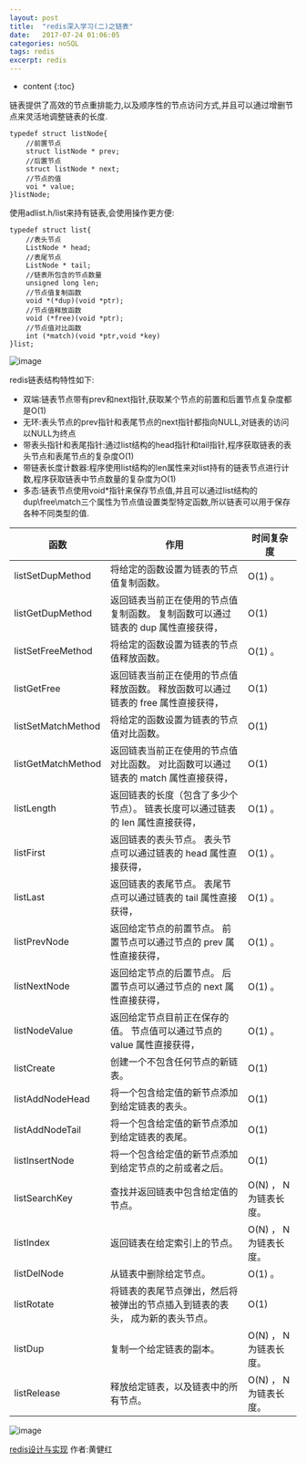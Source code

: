 ```yaml
---
layout: post
title:  "redis深入学习(二)之链表"
date:   2017-07-24 01:06:05
categories: noSQL
tags: redis
excerpt: redis
---
```



* content
{:toc}

链表提供了高效的节点重排能力,以及顺序性的节点访问方式,并且可以通过增删节点来灵活地调整链表的长度.

```
typedef struct listNode{
    //前置节点
    struct listNode * prev;
    //后置节点
    struct listNode * next;
    //节点的值
    voi * value;
}listNode;

```

使用adlist.h/list来持有链表,会使用操作更方便:

```
typedef struct list{
    //表头节点
    ListNode * head;
    //表尾节点
    ListNode * tail;
    //链表所包含的节点数量
    unsigned long len;
    //节点值复制函数
    void *(*dup)(void *ptr);
    //节点值释放函数
    void (*free)(void *ptr);
    //节点值对比函数
    int (*match)(void *ptr,void *key)
}list;

```

![image](http://7xpuj1.com1.z0.glb.clouddn.com/listinredis.png)

redis链表结构特性如下:

- 双端:链表节点带有prev和next指针,获取某个节点的前置和后置节点复杂度都是O(1)
- 无环:表头节点的prev指针和表尾节点的next指针都指向NULL,对链表的访问以NULL为终点
- 带表头指针和表尾指针:通过list结构的head指针和tail指针,程序获取链表的表头节点和表尾节点的复杂度O(1)
- 带链表长度计数器:程序使用list结构的len属性来对list持有的链表节点进行计数,程序获取链表中节点数量的复杂度为O(1)
- 多态:链表节点使用void*指针来保存节点值,并且可以通过list结构的dup\free\match三个属性为节点值设置类型特定函数,所以链表可以用于保存各种不同类型的值.

函数 | 作用 | 时间复杂度
---|--- |---
listSetDupMethod |	将给定的函数设置为链表的节点值复制函数。|	O(1) 。
listGetDupMethod |	返回链表当前正在使用的节点值复制函数。	复制函数可以通过链表的 dup 属性直接获得， |O(1)
listSetFreeMethod	|将给定的函数设置为链表的节点值释放函数。|	O(1) 。
listGetFree	|返回链表当前正在使用的节点值释放函数。	释放函数可以通过链表的 free 属性直接获得，| O(1)
listSetMatchMethod	|将给定的函数设置为链表的节点值对比函数。|	O(1)
listGetMatchMethod	|返回链表当前正在使用的节点值对比函数。	对比函数可以通过链表的 match 属性直接获得， |O(1)
listLength|	返回链表的长度（包含了多少个节点）。	链表长度可以通过链表的 len 属性直接获得， |O(1) 。
listFirst|	返回链表的表头节点。	表头节点可以通过链表的 head 属性直接获得，| O(1) 。
listLast|	返回链表的表尾节点。	表尾节点可以通过链表的 tail 属性直接获得，| O(1) 。
listPrevNode|	返回给定节点的前置节点。	前置节点可以通过节点的 prev 属性直接获得， |O(1) 。
listNextNode|	返回给定节点的后置节点。	后置节点可以通过节点的 next 属性直接获得，| O(1) 。
listNodeValue|	返回给定节点目前正在保存的值。	节点值可以通过节点的 value 属性直接获得， |O(1) 。
listCreate	|创建一个不包含任何节点的新链表。	|O(1)
listAddNodeHead	|将一个包含给定值的新节点添加到给定链表的表头。|	O(1)
listAddNodeTail	|将一个包含给定值的新节点添加到给定链表的表尾。|	O(1)
listInsertNode	|将一个包含给定值的新节点添加到给定节点的之前或者之后。|	O(1)
listSearchKey	|查找并返回链表中包含给定值的节点。|	O(N) ， N 为链表长度。
listIndex|	返回链表在给定索引上的节点。	|O(N) ， N 为链表长度。
listDelNode	|从链表中删除给定节点。|	O(1) 。
listRotate	|将链表的表尾节点弹出，然后将被弹出的节点插入到链表的表头， 成为新的表头节点。|	O(1)
listDup	|复制一个给定链表的副本。|	O(N) ， N 为链表长度。
listRelease	|释放给定链表，以及链表中的所有节点。	|O(N) ， N 为链表长度。


![image](http://7xpuj1.com1.z0.glb.clouddn.com/%E9%93%BE%E8%A1%A8%E9%87%8D%E7%82%B9.png)

[redis设计与实现](https://book.douban.com/subject/25900156/) 作者:黄健红
